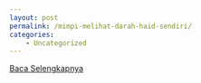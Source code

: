 ```yaml
---
layout: post
permalink: /mimpi-melihat-darah-haid-sendiri/
categories:
    - Uncategorized
---
```


[Baca Selengkapnya](/07)